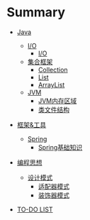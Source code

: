 # Summary

* [Java]()
    * [I/O]()
        * [I/O](java/io/io.md)
    * [集合框架](java/collections/README.md)
        * [Collection](java/collections/Collection.md)
        * [List](java/collections/List.md)
        * [ArrayList](java/collections/ArrayList.md)
    * [JVM]()
        * [JVM内存区域](java/jvm/Mem.md)
        * [类文件结构](java/jvm/ClassFile.md)

* [框架&工具]()
    * [Spring]()
        * [Spring基础知识](framework/spring/springBasics.md)

* [编程思想]()
    * [设计模式]()
        * [适配器模式](concept/designPattern/Apapter.md)
        * [装饰器模式](concept/designPattern/Decorator.md)

* [TO-DO LIST](TODO.md)
